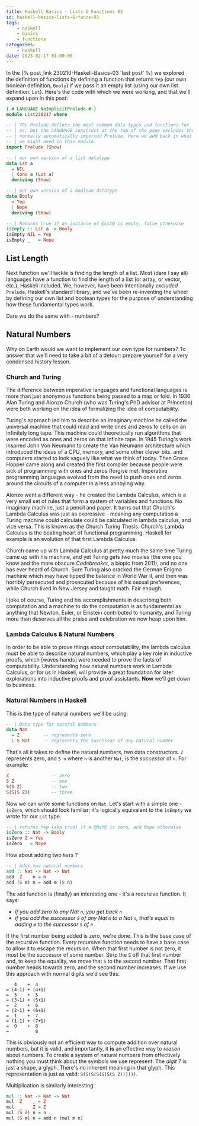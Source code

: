 ```yaml
---
title: Haskell Basics - Lists & Functions 03
id: haskell-basics-lists-&-funcs-03
tags:
	- haskell
	- basics
	- functions
categories:
	- haskell
date: 2023-02-17 01:00:00
---
```

In the {% post_link 230210-Haskell-Basics-03 'last post' %} we explored the definition of functions by defining a function that returns `Yep` (our own boolean definition, `Booly`) if we pass it an empty list (using our own list definition: `Lst`).  Here's the code with which we were working, and that we'll expand upon in this post:

```haskell picking up from last time
{-# LANGUAGE NoImplicitPrelude #-}
module List230217 where

-- | The Prelude defines the most common data types and functions for
-- | us, but the LANGUAGE construct at the top of the page excludes the
-- | normally automatically imported Prelude. Here we add back in what
-- | we might need in this module.
import Prelude (Show)

-- | our own version of a list datatype
data Lst a 
  = NIL
  | Cons a (Lst a)
  deriving (Show)

-- | our own version of a boolean datatype
data Booly
  = Yep
  | Nope
  deriving (Show)

-- | Returns true if an instance of @Lst@ is empty, false otherwise
isEmpty :: Lst a -> Booly
isEmpty NIL = Yep
isEmpty _   = Nope
```

## List Length
Next function we'll tackle is finding the length of a list. Most (dare I say all) languages have a function to find the length of a list (or array, or vector, etc.), Haskell included. We, however, have been intentionally _excluded_ `Prelude`, Haskell's standard library, and we've been re-inventing the wheel by defining our own list and boolean types for the purpose of understanding how these fundamental types work. 

Dare we do the same with - numbers?

## Natural Numbers
Why on Earth would we want to implement our own type for numbers? To answer that we'll need to take a bit of a detour; prepare yourself for a very condensed history lesson.

### Church and Turing
The difference between imperative languages and functional languages is more than just anonymous functions being passed to a map or fold. In 1936 Alan Turing and Alonzo Church (who was Turing's PhD advisor at Princeton) were both working on the idea of formalizing the idea of computability.

Turing's approach led him to describe an imaginary machine he called the universal machine that could read and write ones and zeros to cells on an infinitely long tape. This machine could theoretically run algorithms that were encoded as ones and zeros on that infinite tape. In 1945 Turing's work inspired John Von Neumann to create the Van Neumann architecture which introduced the ideas of a CPU, memory, and some other clever bits, and computers started to look vaguely like what we think of today. Then Grace Hopper came along and created the first compiler because people were sick of programming with ones and zeros (forgive me). Imperative programming languages evolved from the need to push ones and zeros around the circuits of a computer in a less annoying way.

Alonzo went a different way - he created the Lambda Calculus, which is a very small set of rules that form a system of  variables and functions. No imaginary machine, just a pencil and paper. It turns out that Church's Lambda Calculus was just as expressive - meaning any computation a Turing machine could calculate could be calculated in lambda calculus, and vice versa. This is known as the Church Turing Thesis. Church's Lambda Calculus is the beating heart of functional programming. Haskell for example is an evolution of that first Lambda Calculus.

Church came up with Lambda Calculus at pretty much the same time Turing came up with his machine, and yet Turing gets _two_ movies (the one you know and the more obscure _Codebreaker_, a biopic from 2011), and no one has ever heard of Church. Sure Turing also cracked the German Enigma machine which may have tipped the balance in World War II, and then was horribly persecuted and prosecuted because of his sexual preferences, while Church lived in New Jersey and taught math. Fair enough. 

I joke of course, Turing and his accomplishments in describing both computation and a machine to do the computation is as fundamental as anything that Newton, Euler, or Einstein contributed to humanity, and Turing more than deserves all the praise and celebration we now heap upon him.

### Lambda Calculus & Natural Numbers
In order to be able to prove things about computability, the lambda calculus must be able to describe natural numbers, which play a key role in inductive proofs, which \[waves hands\] were needed to prove the facts of computability. Understanding how natural numbers work in Lambda Calculus, or for us in Haskell, will provide a great foundation for later explorations into inductive proofs and proof assistants. **Now** we'll get down to business.

### Natural Numbers in Haskell
This is the type of natural numbers we'll be using:
```haskell Natural Numbers in Haskell
-- | Data type for natural numbers
data Nat
  = Z         -- represents zero
  | S Nat     -- represents the successor of any natural number
```

That's all it takes to define the natural numbers, two data constructors. `Z` represents zero, and `S n`  where `n` is another `Nat`, is the _successor_ of `n`. For example:
```haskell Examples of natural numbers as Nat
Z                -- zero
S Z              -- one
S(S Z)           -- two
S(S(S Z))        -- three
```

Now we can write some functions on `Nat`. Let's start with a simple one - `isZero`, which should look familiar; it's logically equivalent to the `isEmpty` we wrote for our `Lst` type.
```haskell is a natural number zero?
-- | returns Yep (aka true) if a @Nat@ is zero, and Nope otherwise
isZero :: Nat -> Booly
isZero Z = Yep
isZero _ = Nope
```

How about adding two `Nat`s ?
```haskell adding two Nats
-- | Adds two natural numbers
add :: Nat -> Nat -> Nat
add  Z    n = n
add (S m) n = add m (S n)
```

The `add` function is (finally) an interesting one - it's a recursive function. It says:

* _if you add zero to any Nat `n`, you get back `n`_
* _if you add the successor `S` of any Nat `m` to a Nat `n`, that's equal to adding `m` to the successor `S` of `n`_

If the first number being added is zero, we're done. This is the base case of the recursive function. Every recursive function needs to have a base case to allow it to escape the recursion. When that first number is not zero, it must be the successor of some number. Strip the `S` off that first number and, to keep the equality, we move that `S` to the second number. That first number heads towards zero, and the second number increases. If we use this approach with normal digits we'd see this:
```text
   4    +  4
= (4-1) + (4+1)
=  3    +  5
= (3-1) + (5+1)
=  2    +  6
= (2-1) + (6+1)
=  1    +  7
= (1-1) + (7+1)
=  0    +  8
=          8
```

This is obviously not an efficient way to compute addition over natural numbers, but it is valid, and importantly, it **is** an effective way to _reason_ about numbers. To create a system of natural numbers from effectively nothing you must think about the symbols we use represent. The _digit_ 7 is just a shape, a glyph. There's no inherent meaning in that glyph. This representation is just as valid: `S(S(S(S(S(S(S Z))))))`.

Multiplication is similarly interesting:
```haskell multiplication of Nats
mul :: Nat -> Nat -> Nat
mul  Z    _ = Z
mul  _    Z = Z
mul (S Z) n = n
mul (S m) n = add n (mul m n)
```